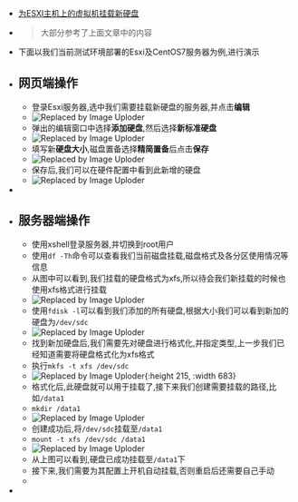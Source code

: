 - [为ESXI主机上的虚拟机挂载新硬盘](https://leiblog.wang/%E4%B8%BAESXI%E4%B8%BB%E6%9C%BA%E4%B8%8A%E7%9A%84%E8%99%9A%E6%8B%9F%E6%9C%BA%E6%8C%82%E8%BD%BD%E6%96%B0%E7%A1%AC%E7%9B%98/)
- > 大部分参考了上面文章中的内容
- 下面以我们当前测试环境部署的Esxi及CentOS7服务器为例,进行演示
- ## 网页端操作
	- 登录Esxi服务器,选中我们需要挂载新硬盘的服务器,并点击**编辑**
	- ![Replaced by Image Uploder](https://gitee.com/superficial/blogimage/raw/master/img/image_1646878081232_0.png)
	- 弹出的编辑窗口中选择**添加硬盘**,然后选择**新标准硬盘**
	- ![Replaced by Image Uploder](https://gitee.com/superficial/blogimage/raw/master/img/image_1646878110223_0.png)
	- 填写新**硬盘大小**,磁盘置备选择**精简置备**后点击**保存**
	- ![Replaced by Image Uploder](https://gitee.com/superficial/blogimage/raw/master/img/image_1646878222000_0.png)
	- 保存后,我们可以在硬件配置中看到此新增的硬盘
	- ![Replaced by Image Uploder](https://gitee.com/superficial/blogimage/raw/master/img/image_1646878292809_0.png)
-
- ## 服务器端操作
	- 使用xshell登录服务器,并切换到root用户
	- 使用`df -Th`命令可以查看我们当前磁盘挂载,磁盘格式及各分区使用情况等信息
	- 从图中可以看到,我们挂载的硬盘格式为xfs,所以待会我们新挂载的时候也使用xfs格式进行挂载
	- ![Replaced by Image Uploder](https://gitee.com/superficial/blogimage/raw/master/img/image_1646878445459_0.png)
	- 使用`fdisk -l`可以看到我们添加的所有硬盘,根据大小我们可以看到新加的硬盘为`/dev/sdc`
	- ![Replaced by Image Uploder](https://gitee.com/superficial/blogimage/raw/master/img/image_1646878532345_0.png)
	- 找到新加硬盘后,我们需要先对硬盘进行格式化,并指定类型,上一步我们已经知道需要将硬盘格式化为xfs格式
	- 执行`mkfs -t xfs /dev/sdc`
	- ![Replaced by Image Uploder](https://gitee.com/superficial/blogimage/raw/master/img/image_1646878791603_0.png){:height 215, :width 683}
	- 格式化后,此硬盘就可以用于挂载了,接下来我们创建需要挂载的路径,比如`/data1`
	- `mkdir /data1`
	- ![Replaced by Image Uploder](https://gitee.com/superficial/blogimage/raw/master/img/image_1646878813316_0.png)
	- 创建成功后,将`/dev/sdc`挂载至`/data1`
	- `mount -t xfs /dev/sdc /data1`
	- ![Replaced by Image Uploder](https://gitee.com/superficial/blogimage/raw/master/img/image_1646878847458_0.png)
	- 从上图可以看到,硬盘已成功挂载至`/data1`下
	- 接下来,我们需要为其配置上开机自动挂载,否则重启后还需要自己手动
	-
-